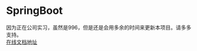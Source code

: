 # SpringBoot  

因为正在公司实习，虽然是996，但是还是会用多余的时间来更新本项目。请多多支持。<br>
[在线文档地址](https://han-ylun.github.io/SpringBoot-Reference-Guide/#/ )